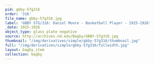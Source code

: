 ```yaml
---
pid: gbby-57g316
order: '316'
file_name: gbby-57g316.jpg
label: 'GBBY 57G/316: Daniel Moore - Basketball Player - 1925-1926'
_date: 1925-1926
object_type: glass plate negative
source: http://archives.nd.edu/Bagby/GBBY-57g316.jpg
thumbnail: "/img/derivatives/simple/gbby-57g316/thumbnail.jpg"
full: "/img/derivatives/simple/gbby-57g316/fullwidth.jpg"
layout: bagby_item
collection: bagby
---
```

